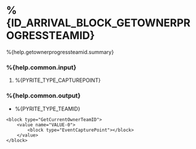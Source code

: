 # %{ID_ARRIVAL_BLOCK_GETOWNERPROGRESSTEAMID}

%{help.getownerprogressteamid.summary}

### %{help.common.input}

1. %{PYRITE_TYPE_CAPTUREPOINT}

### %{help.common.output}

-   %{PYRITE_TYPE_TEAMID}

```
<block type="GetCurrentOwnerTeamID">
    <value name="VALUE-0">
        <block type="EventCapturePoint"></block>
    </value>
</block>
```
